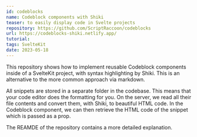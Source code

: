 ```yaml
---
id: codeblocks
name: Codeblock components with Shiki
teaser: to easily display code in Svelte projects
repository: https://github.com/ScriptRaccoon/codeblocks
url: https://codeblocks-shiki.netlify.app/
tutorial:
tags: SvelteKit
date: 2023-05-18
---
```


This repository shows how to implement reusable Codeblock components inside of a SvelteKit project, with syntax highlighting by Shiki. This is an alternative to the more common approach via markdown.

All snippets are stored in a separate folder in the codebase. This means that your code editor does the formatting for you. On the server, we read all their file contents and convert them, with Shiki, to beautiful HTML code. In the Codeblock component, we can then retrieve the HTML code of the snippet which is passed as a prop.

The REAMDE of the repository contains a more detailed explanation.
